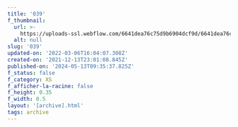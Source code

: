```yaml
---
title: '039'
f_thumbnail:
  url: >-
    https://uploads-ssl.webflow.com/6641dea76c75d9b6904dcf9d/6641dea76c75d9b6904dd1fb_039.jpg
  alt: null
slug: '039'
updated-on: '2022-03-06T16:04:07.308Z'
created-on: '2021-12-13T23:01:08.845Z'
published-on: '2024-05-13T09:35:37.825Z'
f_status: false
f_category: XS
f_afficher-la-racine: false
f_height: 0.35
f_width: 0.5
layout: '[archive].html'
tags: archive
---
```



